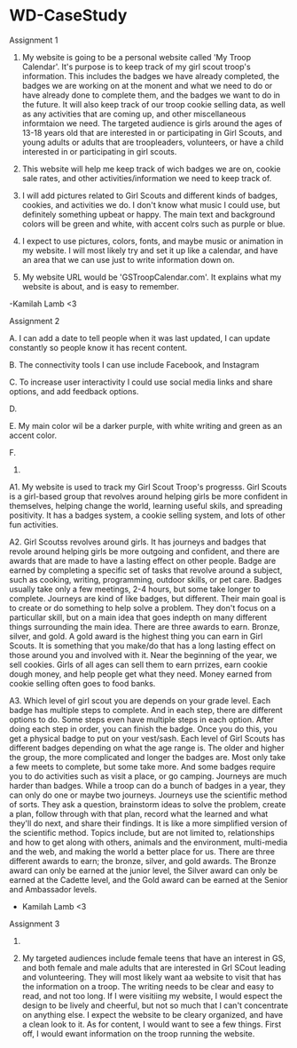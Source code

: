 # WD-CaseStudy
Assignment 1


1. My website is going to be a personal website called 'My Troop Calendar'. It's purpose is to keep track of my girl scout troop's information. This includes the badges we have already completed, the badges we are working on at the monent and what we need to do or have already done to complete them, and the badges we want to do in the future. It will also keep track of our troop cookie selling data, as well as any activities that are coming up, and other miscellaneous informtaion we need. The targeted audience is girls around the ages of 13-18 years old that are interested in or participating in Girl Scouts, and young adults or adults that are troopleaders, volunteers, or have a child interested in or participating in girl scouts.

2. This website will help me keep track of wich badges we are on, cookie sale rates, and other activities/information we need to keep track of.

3. I will add pictures related to Girl Scouts and different kinds of badges, cookies, and activities we do. I don't know what music I could use, but definitely something upbeat or happy. The main text and background colors will be green and white, with accent colrs such as purple or blue.

4. I expect to use pictures, colors, fonts, and maybe music or animation in my website. I will most likely try and set it up like a calendar, and have an area that we can use just to write information down on.

5. My website URL would be 'GSTroopCalendar.com'. It explains what my website is about, and is easy to remember.

-Kamilah Lamb <3

Assignment 2


A. I can add a date to tell people when it was last updated, I can update constantly so people know it has recent content.

B. The connectivity tools I can use include Facebook, and Instagram

C. To increase user interactivity I could use social media links and share options, and add feedback options.

D.

E. My main color wil be a darker purple, with white writing and green as an accent color.

F.

1.

A1. My website is used to track my Girl Scout Troop's progresss. Girl Scouts is a girl-based group that revolves around helping girls be more confident in themselves, helping change the world, learning useful skils, and spreading positivity. It has a badges system, a cookie selling system, and lots of other fun activities.

A2. Girl Scoutss revolves around girls. It has journeys and badges that revole around helping girls be more outgoing and confident, and there are awards that are made to have a lasting effect on other people. Badge are earned by completing a specific set of tasks that revolve around a subject, such as cooking, writing, programming, outdoor skills, or pet care. Badges usually take only a few meetings, 2-4 hours, but some take longer to complete. Journeys are kind of like badges, but different. Their main goal is to create or do something to help solve a problem. They don't focus on a particullar skill, but on a main idea that goes indepth on many different things surrounding the main idea. There are three awards to earn. Bronze, silver, and gold. A gold award is the highest thing you can earn in Girl Scouts. It is something that you make/do that has a long lasting effect on those around you and involved with it. Near the beginning of the year, we sell cookies. Girls of all ages can sell them to earn prrizes, earn cookie dough money, and help people get what they need. Money earned from cookie selling often goes to food banks.

A3. Which level of girl scout you are depends on your grade level.    Each badge has multiple steps to complete. And in each step, there are different options to do. Some steps even have multiple steps in each option. After doing each step in  order, you can finish the badge. Once you do this, you get a physical badge to put on your vest/sash. Each level of Girl Scouts has different badges depending on what the age range is. The older and higher the group, the more complicated and longer the badges are. Most only take a few meets to complete, but some take more. And some badges require you to do activities such as visit a place, or go camping. Journeys are much harder than badges. While a troop can do a bunch of badges in a year, they can only do one or maybe two journeys. Journeys use the scientific method of sorts. They ask a question, brainstorm ideas to solve the problem, create a plan, follow through with that plan, record what the learned and what they'll do next, and share their findings. It is like a more simplified version of the scientific method. Topics include, but are not limited to, relationships and how to get along with others, animals and the environment, multi-media and the web, and making the world a better place for us. There are three different awards to earn; the bronze, silver, and gold awards. The Bronze award can only be earned at the junior level, the Silver award can only be earned at the Cadette level, and the Gold award can be earned at the Senior and Ambassador levels.

- Kamilah Lamb <3

Assignment 3

1. 

2. My targeted audiences include female teens that have an interest in GS, and both female and male adults that are interested in Grl SCout leading and volunteering. They will most likely want aa website to visit that has the information on a troop. The writing needs to be clear and easy to read, and not too long. If I were visitiing my website, I would espect the design to be lively and cheerful, but not so much that I can't concentrate on anything else. I expect the website to be cleary organized, and have a clean look to it. As for content, I would want to see a few things. First off, I would ewant information on the troop running the website.
